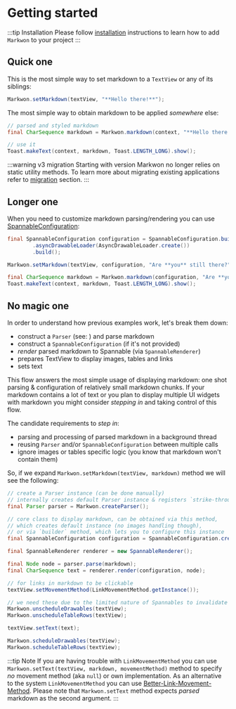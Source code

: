 # Getting started

:::tip Installation
Please follow [installation](/docs/install.md) instructions
to learn how to add `Markwon` to your project
:::

## Quick one

This is the most simple way to set markdown to a `TextView` or any of its siblings:

```java
Markwon.setMarkdown(textView, "**Hello there!**");
```

The most simple way to obtain markdown to be applied _somewhere_ else:

```java
// parsed and styled markdown
final CharSequence markdown = Markwon.markdown(context, "**Hello there!**");

// use it
Toast.makeText(context, markdown, Toast.LENGTH_LONG).show();
```

:::warning v3 migration
Starting with <Badge text="3.0.0" /> version Markwon no longer relies on static
utility methods. To learn more about migrating existing applications
refer to [migration](/docs/migration-2-3.md) section.
:::

## Longer one

When you need to customize markdown parsing/rendering you can use [SpannableConfiguration](/docs/configure.md):

```java
final SpannableConfiguration configuration = SpannableConfiguration.builder(context)
        .asyncDrawableLoader(AsyncDrawableLoader.create())
        .build();

Markwon.setMarkdown(textView, configuration, "Are **you** still there?");

final CharSequence markdown = Markwon.markdown(configuration, "Are **you** still there?");
Toast.makeText(context, markdown, Toast.LENGTH_LONG).show();
```

## No magic one

In order to understand how previous examples work, let's break them down:

* construct a `Parser` (see: <Link name="commonmark-java" />) and parse markdown
* construct a `SpannableConfiguration` (if it's not provided)
* *render* parsed markdown to Spannable (via `SpannableRenderer`)
* prepares TextView to display images, tables and links
* sets text

This flow answers the most simple usage of displaying markdown: one shot parsing
&amp; configuration of relatively small markdown chunks. If your markdown contains
a lot of text or you plan to display multiple UI widgets with markdown you might 
consider *stepping in* and taking control of this flow.

The candidate requirements to *step in*:
* parsing and processing of parsed markdown in a background thread
* reusing `Parser` and/or `SpannableConfiguration` between multiple calls
* ignore images or tables specific logic (you know that markdown won't contain them)

So, if we expand `Markwon.setMarkdown(textView, markdown)` method we will see the following:

```java
// create a Parser instance (can be done manually)
// internally creates default Parser instance & registers `strike-through` & `tables` extension
final Parser parser = Markwon.createParser();

// core class to display markdown, can be obtained via this method,
// which creates default instance (no images handling though),
// or via `builder` method, which lets you to configure this instance
final SpannableConfiguration configuration = SpannableConfiguration.create(context);

final SpannableRenderer renderer = new SpannableRenderer();

final Node node = parser.parse(markdown);
final CharSequence text = renderer.render(configuration, node);

// for links in markdown to be clickable
textView.setMovementMethod(LinkMovementMethod.getInstance());

// we need these due to the limited nature of Spannables to invalidate TextView
Markwon.unscheduleDrawables(textView);
Markwon.unscheduleTableRows(textView);

textView.setText(text);

Markwon.scheduleDrawables(textView);
Markwon.scheduleTableRows(textView);
```

:::tip Note
If you are having trouble with `LinkMovementMethod` you can use
`Markwon.setText(textView, markdown, movementMethod)` method <Badge text="1.0.6" /> to specify _no_ movement
method (aka `null`) or own implementation. As an alternative to the system `LinkMovementMethod`
you can use [Better-Link-Movement-Method](https://github.com/saket/Better-Link-Movement-Method).
Please note that `Markwon.setText` method expects _parsed_ markdown as the second argument.
:::